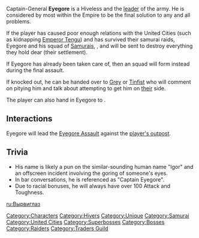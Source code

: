 Captain-General **Eyegore** is a Hiveless [](Southern_Hive_Soldier_Drone.md) and the
[leader](Samurai_Captain.md "wikilink") of the [](02%20-%20Projects%20&%20Wikis/Kenshi/Kenshi%20Wiki/Kenshi%20Wiki%20Template/United_Cities.md) army. He is considered by most within
the Empire to be the final solution to any and all problems.

If the player has caused poor enough relations with the United Cities
(such as kidnapping [Emperor Tengu](Emperor_Tengu.md "wikilink")) and has
survived their samurai raids, Eyegore and his squad of
[Samurais](Samurai.md "wikilink"), [](Samurai_Conscript.md), and [](Samurai_Scout.md) will be sent to destroy everything
they hold dear (their settlement).

If Eyegore has already been taken care of, then an [](Elite_Hunter.md) squad will form instead during the
final assault.

If knocked out, he can be handed over to [Grey](Grey.md "wikilink") or
[Tinfist](Tinfist.md "wikilink") who will comment on pitying him and talk
about attempting to get him on [their](02%20-%20Projects%20&%20Wikis/Kenshi/Kenshi%20Wiki/Kenshi%20Wiki%20Template/Anti-Slavers.md "wikilink") side.

The player can also hand in Eyegore to [](02%20-%20Projects%20&%20Wikis/Kenshi/Kenshi%20Wiki/Kenshi%20Wiki%20Template/The_Holy_Nation.md).

## Interactions

Eyegore will lead the [Eyegore Assault](Eyegore's_Assault.md "wikilink")
against the [player's outpost](Guide_to_Building_an_Outpost.md "wikilink").

## Trivia

- His name is likely a pun on the similar-sounding human name "Igor" and
  an offscreen incident involving the goring of someone's eyes.
- In bar conversations, he is referenced as "Captain Eyegore".
- Due to racial bonuses, he will always have over 100 Attack and
  Toughness.

[ru:Вырвиглаз](ru:Вырвиглаз "wikilink")

[Category:Characters](Category:Characters "wikilink")
[Category:Hivers](Category:Hivers "wikilink")
[Category:Unique](Category:Unique "wikilink")
[Category:Samurai](Category:Samurai "wikilink") [Category:United
Cities](Category:United_Cities "wikilink")
[Category:Superbosses](Category:Superbosses "wikilink")
[Category:Bosses](Category:Bosses "wikilink")
[Category:Raiders](Category:Raiders "wikilink") [Category:Traders
Guild](Category:Traders_Guild "wikilink")